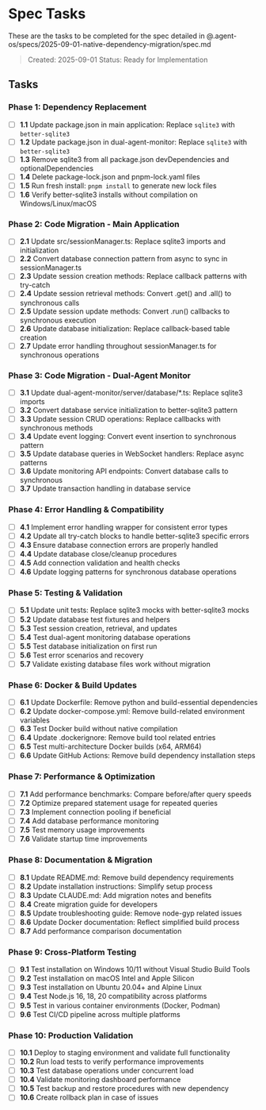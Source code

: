 # Spec Tasks

These are the tasks to be completed for the spec detailed in @.agent-os/specs/2025-09-01-native-dependency-migration/spec.md

> Created: 2025-09-01
> Status: Ready for Implementation

## Tasks

### Phase 1: Dependency Replacement
- [ ] **1.1** Update package.json in main application: Replace `sqlite3` with `better-sqlite3`
- [ ] **1.2** Update package.json in dual-agent-monitor: Replace `sqlite3` with `better-sqlite3`
- [ ] **1.3** Remove sqlite3 from all package.json devDependencies and optionalDependencies
- [ ] **1.4** Delete package-lock.json and pnpm-lock.yaml files
- [ ] **1.5** Run fresh install: `pnpm install` to generate new lock files
- [ ] **1.6** Verify better-sqlite3 installs without compilation on Windows/Linux/macOS

### Phase 2: Code Migration - Main Application
- [ ] **2.1** Update src/sessionManager.ts: Replace sqlite3 imports and initialization
- [ ] **2.2** Convert database connection pattern from async to sync in sessionManager.ts
- [ ] **2.3** Update session creation methods: Replace callback patterns with try-catch
- [ ] **2.4** Update session retrieval methods: Convert .get() and .all() to synchronous calls
- [ ] **2.5** Update session update methods: Convert .run() callbacks to synchronous execution
- [ ] **2.6** Update database initialization: Replace callback-based table creation
- [ ] **2.7** Update error handling throughout sessionManager.ts for synchronous operations

### Phase 3: Code Migration - Dual-Agent Monitor
- [ ] **3.1** Update dual-agent-monitor/server/database/*.ts: Replace sqlite3 imports
- [ ] **3.2** Convert database service initialization to better-sqlite3 pattern
- [ ] **3.3** Update session CRUD operations: Replace callbacks with synchronous methods
- [ ] **3.4** Update event logging: Convert event insertion to synchronous pattern
- [ ] **3.5** Update database queries in WebSocket handlers: Replace async patterns
- [ ] **3.6** Update monitoring API endpoints: Convert database calls to synchronous
- [ ] **3.7** Update transaction handling in database service

### Phase 4: Error Handling & Compatibility
- [ ] **4.1** Implement error handling wrapper for consistent error types
- [ ] **4.2** Update all try-catch blocks to handle better-sqlite3 specific errors
- [ ] **4.3** Ensure database connection errors are properly handled
- [ ] **4.4** Update database close/cleanup procedures
- [ ] **4.5** Add connection validation and health checks
- [ ] **4.6** Update logging patterns for synchronous database operations

### Phase 5: Testing & Validation
- [ ] **5.1** Update unit tests: Replace sqlite3 mocks with better-sqlite3 mocks
- [ ] **5.2** Update database test fixtures and helpers
- [ ] **5.3** Test session creation, retrieval, and updates
- [ ] **5.4** Test dual-agent monitoring database operations
- [ ] **5.5** Test database initialization on first run
- [ ] **5.6** Test error scenarios and recovery
- [ ] **5.7** Validate existing database files work without migration

### Phase 6: Docker & Build Updates
- [ ] **6.1** Update Dockerfile: Remove python and build-essential dependencies
- [ ] **6.2** Update docker-compose.yml: Remove build-related environment variables
- [ ] **6.3** Test Docker build without native compilation
- [ ] **6.4** Update .dockerignore: Remove build tool related entries
- [ ] **6.5** Test multi-architecture Docker builds (x64, ARM64)
- [ ] **6.6** Update GitHub Actions: Remove build dependency installation steps

### Phase 7: Performance & Optimization
- [ ] **7.1** Add performance benchmarks: Compare before/after query speeds
- [ ] **7.2** Optimize prepared statement usage for repeated queries
- [ ] **7.3** Implement connection pooling if beneficial
- [ ] **7.4** Add database performance monitoring
- [ ] **7.5** Test memory usage improvements
- [ ] **7.6** Validate startup time improvements

### Phase 8: Documentation & Migration
- [ ] **8.1** Update README.md: Remove build dependency requirements
- [ ] **8.2** Update installation instructions: Simplify setup process
- [ ] **8.3** Update CLAUDE.md: Add migration notes and benefits
- [ ] **8.4** Create migration guide for developers
- [ ] **8.5** Update troubleshooting guide: Remove node-gyp related issues
- [ ] **8.6** Update Docker documentation: Reflect simplified build process
- [ ] **8.7** Add performance comparison documentation

### Phase 9: Cross-Platform Testing
- [ ] **9.1** Test installation on Windows 10/11 without Visual Studio Build Tools
- [ ] **9.2** Test installation on macOS Intel and Apple Silicon
- [ ] **9.3** Test installation on Ubuntu 20.04+ and Alpine Linux
- [ ] **9.4** Test Node.js 16, 18, 20 compatibility across platforms
- [ ] **9.5** Test in various container environments (Docker, Podman)
- [ ] **9.6** Test CI/CD pipeline across multiple platforms

### Phase 10: Production Validation
- [ ] **10.1** Deploy to staging environment and validate full functionality
- [ ] **10.2** Run load tests to verify performance improvements
- [ ] **10.3** Test database operations under concurrent load
- [ ] **10.4** Validate monitoring dashboard performance
- [ ] **10.5** Test backup and restore procedures with new dependency
- [ ] **10.6** Create rollback plan in case of issues